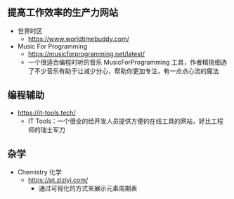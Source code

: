 ## 提高工作效率的生产力网站

- 世界时区
  - <https://www.worldtimebuddy.com/>
- Music For Programming
  - https://musicforprogramming.net/latest/
  - 一个很适合编程时听的音乐 MusicForProgramming 工具，作者精挑细选了不少音乐有助于让减少分心，帮助你更加专注，有一点点心流的魔法
 
## 编程辅助

- https://it-tools.tech/
  - IT Tools：一个很全的给开发人员提供方便的在线工具的网站，好比工程师的瑞士军刀
## 杂学

- Chemistry 化学
  - https://pt.ziziyi.com/
    - 通过可视化的方式来展示元素周期表
 
